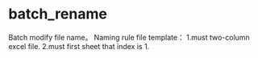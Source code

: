# batch_rename
Batch modify file name。
Naming rule file template：
   1.must two-column excel file.
   2.must first sheet that index is 1.
